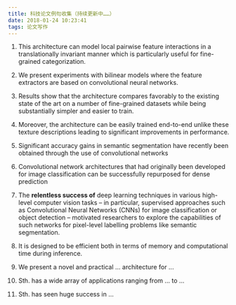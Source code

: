 ```yaml
---
title: 科技论文例句收集（持续更新中……）
date: 2018-01-24 10:23:41
tags: 论文写作
---
```

1. This architecture can model local pairwise feature interactions in a translationally invariant manner which is particularly useful for fine-grained categorization.

2. We present experiments with bilinear models where the feature extractors are based on convolutional neural networks.

3. Results show that the architecture compares favorably to the existing state of the art on a number of fine-grained datasets while being substantially simpler and easier to train.

4. Moreover, the architecture can be easily trained end-to-end unlike these texture descriptions leading to significant improvements in performance.

5. Significant accuracy gains in semantic segmentation have recently been obtained through the use of convolutional networks

6. Convolutional network architectures that had originally been developed for image classification can be successfully repurposed for dense prediction

7. The **relentless success of** deep learning techniques in various high-level computer vision tasks – in particular, supervised approaches such as Convolutional Neural Networks (CNNs) for image classification or object detection – motivated researchers to explore the capabilities of such networks for pixel-level labelling problems like semantic segmentation.

8. It is designed to be efficient both in terms of memory and computational time during inference.

9. We present a novel and practical ... architecture for ...

10. Sth. has a wide array of applications ranging from ... to ...
<!--more-->
11. Sth. has seen huge success in ...
